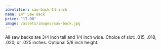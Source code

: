 ```yaml
---
identifier: saw-back-14-inch
name: 14" Saw Back
price: "17.00"
image: /assets/images/saw-back.jpg
---
```

All saw backs are 3/4 inch tall and 1/4 inch wide.  Choice of slot: .015, .018, .020, or .025 inches.  Optional 5/8 inch height.
